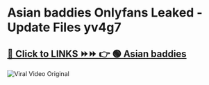 
 # Asian baddies Onlyfans Leaked - Update Files yv4g7

## <h2><a href="https://clipsfans.com/Asian_baddies&ref=git">🔗 Click to LINKS ⏩⏩ 👉 🟢 Asian baddies </a></h2>

<a href="https://clipsfans.com/Asian_baddies&ref=git" rel="nofollow" data-target="animated-image.originalLink"><img src="https://i.ibb.co.com/xMMVF88/686577567.gif" alt="Viral Video Original" style="max-width: 100%; display: inline-block;" data-target="animated-image.originalImage"></a>

